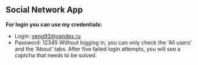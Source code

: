 ## **Social Network App**

**For login you can use my credentials:**
- Login: veng93@yandex.ru
- Password: 12345
Without logging in, you can only check the 'All users' and the 'About' tabs.
After five failed login attempts, you will see a captcha that needs to be solved.

